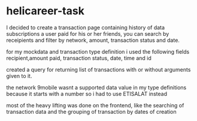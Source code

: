 # helicareer-task

I decided to create a transaction page containing history of data subscriptions a user paid for his or her friends, you can search by receipients and filter by network, amount, transaction status and date.

for my mockdata and transaction type definition i used the following fields recipient,amount paid, transaction status, date, time and id

created a query for returning list of transactions with or without arguments given to it. 

the network 9mobile wasnt a supported data value in my type definitions  because it starts with a number so i had to use ETISALAT instead

most of the heavy lifting was done on the frontend, like the searching of transaction data and the grouping of transaction by dates of creation

